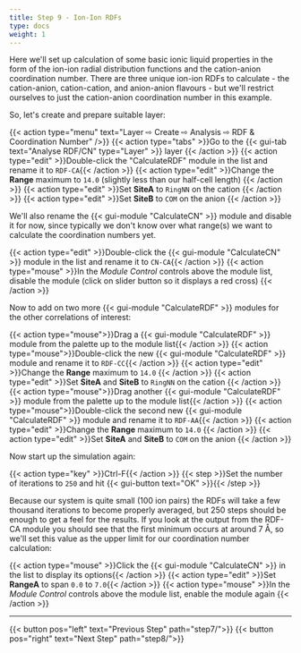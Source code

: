 ```yaml
---
title: Step 9 - Ion-Ion RDFs
type: docs
weight: 1
---
```


Here we'll set up calculation of some basic ionic liquid properties in the form of the ion-ion radial distribution functions and the cation-anion coordination number. There are three unique ion-ion RDFs to calculate - the cation-anion, cation-cation, and anion-anion flavours - but we'll restrict ourselves to just the cation-anion coordination number in this example.

So, let's create and prepare suitable layer:

{{< action type="menu" text="Layer &#8680; Create &#8680; Analysis &#8680; RDF & Coordination Number" />}}
{{< action type="tabs" >}}Go to the {{< gui-tab text="Analyse RDF/CN" type="Layer" >}} layer {{< /action >}}
{{< action type="edit" >}}Double-click the "CalculateRDF" module in the list and rename it to `RDF-CA`{{< /action >}}
{{< action type="edit" >}}Change the **Range** maximum to `14.0` (slightly less than our half-cell length) {{< /action >}}
{{< action type="edit" >}}Set **SiteA** to `RingNN` on the cation {{< /action >}}
{{< action type="edit" >}}Set **SiteB** to `COM` on the anion {{< /action >}}

We'll also rename the {{< gui-module "CalculateCN" >}} module and disable it for now, since typically we don't know over what range(s) we want to calculate the coordination numbers yet.

{{< action type="edit" >}}Double-click the {{< gui-module "CalculateCN" >}} module in the list and rename it to `CN-CA`{{< /action >}}
{{< action type="mouse" >}}In the _Module Control_ controls above the module list, disable the module (click on slider button so it displays a red cross) {{< /action >}}

Now to add on two more {{< gui-module "CalculateRDF" >}} modules for the other correlations of interest:

{{< action type="mouse">}}Drag a {{< gui-module "CalculateRDF" >}} module from the palette up to the module list{{< /action >}}
{{< action type="mouse">}}Double-click the new {{< gui-module "CalculateRDF" >}} module and rename it to `RDF-CC`{{< /action >}}
{{< action type="edit" >}}Change the **Range** maximum to `14.0` {{< /action >}}
{{< action type="edit" >}}Set **SiteA** and **SiteB** to `RingNN` on the cation {{< /action >}}
{{< action type="mouse">}}Drag another {{< gui-module "CalculateRDF" >}} module from the palette up to the module list{{< /action >}}
{{< action type="mouse">}}Double-click the second new {{< gui-module "CalculateRDF" >}} module and rename it to `RDF-AA`{{< /action >}}
{{< action type="edit" >}}Change the **Range** maximum to `14.0` {{< /action >}}
{{< action type="edit" >}}Set **SiteA** and **SiteB** to `COM` on the anion {{< /action >}}

Now start up the simulation again:

{{< action type="key" >}}Ctrl-F{{< /action >}}
{{< step >}}Set the number of iterations to `250` and hit {{< gui-button text="OK" >}}{{< /step >}}

Because our system is quite small (100 ion pairs) the RDFs will take a few thousand iterations to become properly averaged, but 250 steps should be enough to get a feel for the results. If you look at the output from the RDF-CA module you should see that the first minimum occurs at around 7 &#8491;, so we'll set this value as the upper limit for our coordination number calculation:

{{< action type="mouse" >}}Click the {{< gui-module "CalculateCN" >}} in the list to display its options{{< /action >}}
{{< action type="edit" >}}Set **RangeA** to span `0.0` to `7.0`{{< /action >}}
{{< action type="mouse" >}}In the _Module Control_ controls above the module list, enable the module again {{< /action >}}



* * *
{{< button pos="left" text="Previous Step" path="step7/">}}
{{< button pos="right" text="Next Step" path="step8/">}}

